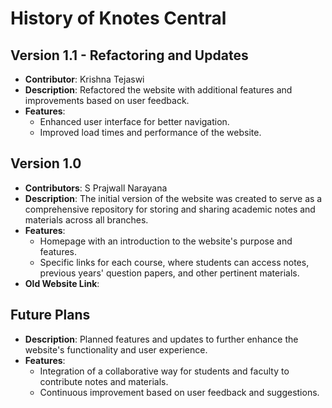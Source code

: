 

# History of Knotes Central



## Version 1.1 - Refactoring and Updates 
- **Contributor**: Krishna Tejaswi
- **Description**: Refactored the website with additional features and improvements based on user feedback.
- **Features**:
  - Enhanced user interface for better navigation.
  - Improved load times and performance of the website.
## Version 1.0
- **Contributors**: S Prajwall Narayana
- **Description**: The initial version of the website was created to serve as a comprehensive repository for storing and sharing academic notes and materials across all branches.
- **Features**:
  - Homepage with an introduction to the website's purpose and features.
  - Specific links for each course, where students can access notes, previous years' question papers, and other pertinent materials.
- **Old Website Link**: 
## Future Plans
- **Description**: Planned features and updates to further enhance the website's functionality and user experience.
- **Features**:
  - Integration of a collaborative way for students and faculty to contribute notes and materials.
  - Continuous improvement based on user feedback and suggestions.


